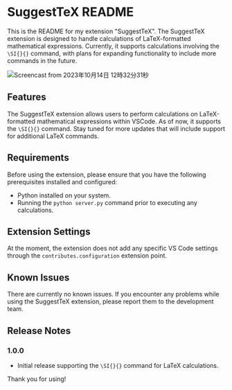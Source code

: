 # SuggestTeX README

This is the README for my extension "SuggestTeX". The SuggestTeX extension is designed to handle calculations of LaTeX-formatted mathematical expressions. Currently, it supports calculations involving the `\SI{}{}` command, with plans for expanding functionality to include more commands in the future.

![Screencast from 2023年10月14日 12時32分31秒](https://github.com/Luftalian/SuggestTeX/assets/105796502/e29673c6-4472-4094-ad6b-ccb4af52b260)

## Features

The SuggestTeX extension allows users to perform calculations on LaTeX-formatted mathematical expressions within VSCode. As of now, it supports the `\SI{}{}` command. Stay tuned for more updates that will include support for additional LaTeX commands.

## Requirements

Before using the extension, please ensure that you have the following prerequisites installed and configured:

- Python installed on your system.
- Running the `python server.py` command prior to executing any calculations.

## Extension Settings

At the moment, the extension does not add any specific VS Code settings through the `contributes.configuration` extension point.

## Known Issues

There are currently no known issues. If you encounter any problems while using the SuggestTeX extension, please report them to the development team.

## Release Notes

### 1.0.0

- Initial release supporting the `\SI{}{}` command for LaTeX calculations.

Thank you for using!
